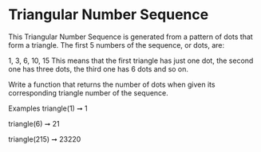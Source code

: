# Triangular Number Sequence
This Triangular Number Sequence is generated from a pattern of dots that form a triangle. The first 5 numbers of the sequence, or dots, are:

1, 3, 6, 10, 15
This means that the first triangle has just one dot, the second one has three dots, the third one has 6 dots and so on.

Write a function that returns the number of dots when given its corresponding triangle number of the sequence.

Examples
triangle(1) ➞ 1

triangle(6) ➞ 21

triangle(215) ➞ 23220